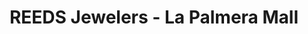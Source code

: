 ---
title: "REEDS Jewelers - La Palmera Mall"
url: /corpus-christi/reeds-jewelers-la-palmera-mall/
shop: Schmuck
---
